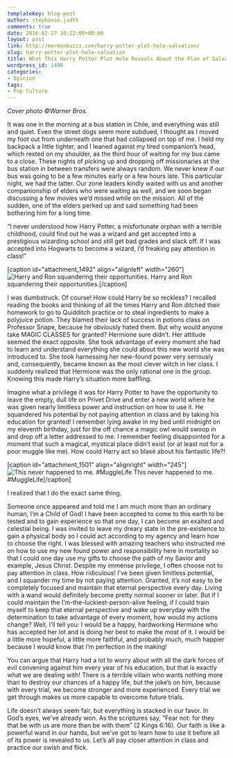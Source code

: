 ```yaml
---
templateKey: blog-post
author: stephanie.judth
comments: true
date: 2016-02-27 10:22:00+00:00
layout: post
link: http://mormonbuzzz.com/harry-potter-plot-hole-salvation/
slug: harry-potter-plot-hole-salvation
title: What This Harry Potter Plot Hole Reveals About the Plan of Salvation
wordpress_id: 1490
categories:
- Opinion
tags:
- Pop Culture
---
```


_Cover photo ©Warner Bros._

It was one in the morning at a bus station in Chile, and everything was still and quiet. Even the street dogs seem more subdued, I thought as I moved my foot out from underneath one that had collapsed on top of me. I held my backpack a little tighter, and I leaned against my tired companion’s head, which rested on my shoulder, as the third hour of waiting for my bus came to a close. These nights of picking up and dropping off missionaries at the bus station in between transfers were always random. We never knew if our bus was going to be a few minutes early or a few hours late. This particular night, we had the latter. Our zone leaders kindly waited with us and another companionship of elders who were waiting as well, and we soon began discussing a few movies we’d missed while on the mission. All of the sudden, one of the elders perked up and said something had been bothering him for a long time.

“I never understood how Harry Potter, a misfortunate orphan with a terrible childhood, could find out he was a wizard and get accepted into a prestigious wizarding school and still get bad grades and slack off. If I was accepted into Hogwarts to become a wizard, I’d freaking pay attention in class!”

[caption id="attachment_1492" align="alignleft" width="260"]![Harry and Ron squandering their opportunities.](/img/hittingron.gif) Harry and Ron squandering their opportunities.[/caption]

I was dumbstruck. Of course! How could Harry be so reckless? I recalled reading the books and thinking of all the times Harry and Ron ditched their homework to go to Quidditch practice or to steal ingredients to make a polyjuice potion. They blamed their lack of success in potions class on Professor Snape, because he obviously hated them. But why would anyone take MAGIC CLASSES for granted? Hermione sure didn’t. Her attitude seemed the exact opposite. She took advantage of every moment she had to learn and understand everything she could about this new world she was introduced to. She took harnessing her new-found power very seriously and, consequently, became known as the most clever witch in her class. I suddenly realized that Hermione was the only rational one in the group. Knowing this made Harry’s situation more baffling.

Imagine what a privilege it was for Harry Potter to have the opportunity to leave the empty, dull life on Privet Drive and enter a new world where he was given nearly limitless power and instruction on how to use it. He squandered his potential by not paying attention in class and by taking his education for granted! I remember lying awake in my bed until midnight on my eleventh birthday, just for the off chance a magic owl would swoop in and drop off a letter addressed to me. I remember feeling disappointed for a moment that such a magical, mystical place didn’t exist (or at least not for a poor muggle like me). How could Harry act so blasé about his fantastic life?!

[caption id="attachment_1501" align="alignright" width="245"]![This never happened to me. #MuggleLife](/img/Letters.gif) This never happened to me. #MuggleLife[/caption]

I realized that I do the exact same thing.

Someone once appeared and told me I am much more than an ordinary human, I’m a Child of God! I have been accepted to come to this earth to be tested and to gain experience so that one day, I can become an exalted and celestial being. I was invited to leave my dreary state in the pre-existence to gain a physical body so I could act according to my agency and learn how to choose the right. I was blessed with amazing teachers who instructed me on how to use my new found power and responsibility here in mortality so that I could one day use my gifts to choose the path of my Savior and example, Jesus Christ. Despite my immense privilege, I often choose not to pay attention in class. How ridiculous! I’ve been given limitless potential, and I squander my time by not paying attention. Granted, it’s not easy to be completely focused and maintain that eternal perspective every day. Living with a wand would definitely become pretty normal sooner or later. But if I could maintain the I’m-the-luckiest-person-alive feeling, if I could train myself to keep that eternal perspective and wake up everyday with the determination to take advantage of every moment, how would my actions change? Well, I’ll tell you: I would be a happy, hardworking Hermione who has accepted her lot and is doing her best to make the most of it. I would be a little more hopeful, a little more faithful, and probably much, much happier because I would know that I’m perfection in the making!

You can argue that Harry had a lot to worry about with all the dark forces of evil convening against him every year of his education, but that is exactly what we are dealing with! There is a terrible villain who wants nothing more than to destroy our chances of a happy life, but the joke’s on him, because with every trial, we become stronger and more experienced. Every trial we get through makes us more capable to overcome future trials.

Life doesn’t always seem fair, but everything is stacked in our favor. In God’s eyes, we’ve already won. As the scriptures say, “Fear not: for they that be with us are more than be with them” (2 Kings 6:16). Our faith is like a powerful wand in our hands, but we’ve got to learn how to use it before all of its power is revealed to us. Let’s all pay closer attention in class and practice our swish and flick.
